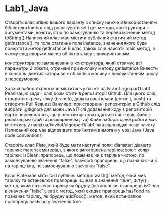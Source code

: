 # Lab1_Java

Створіть клас згідно вашого варіанту з списку нижче З використанням бібліотеки lombok слід реалізувати set і get методи, конструктори з аргументами, конструктор по замочуванню та перевизначений метод toString() Написаний клас має містити публічний статичний метод getInstance(), та поле статичне поле instance, значення якого буде повертати метод getInstance В класі також слід наисати main метод, в якому слід сворити масив об'єктів класу з використанням:

конструктора по замовчуванню
конструктора, який отримує всі параметри
2 обєкти, отримані при виклику методу getInstance
Вивести в консоль ідентифікатори всіх об'єктів з масиву з використанням циклу з передумовою

Задача лабораторної має міститись у пакеті ua.lviv.iot.algo.part1.lab1 Реалізацію задачі слід розмістити в репозиторії Github. Для цього слід створити окрему гілку (branch), додати ваші класи (commit, push) та створити Pull Request Важливо: при створенні репозиторію в Github слід вибрати .gitignore для мови Java Післі додавання коду в репозиторій варто переконатись, що у реопзиторії знаходяться лише ваш файл з реалізацією (файл з розширенням java) Файл лабораторної роботи має міститись у папці ua/lviv/iot/algo/part1/lab1, яка відповідає назві пакету Написаний код має відповідати прийнятим вимогам у мові Java (Java code conventions)

Створіть клас Plate, який буде мати наступні поля: diameter: діаметр тарілки; material: матеріал, з якого виготовлена тарілка; color: колір тарілки; isClean: прапорець, що позначає чи є тарілка чистою, по замовчуванню значення "false". hasFood: прапорець, що позначає чи є на тарілці їжа, по замовчуванню значення "false"

Клас Plate має мати такі публічні методи: wash(): метод, який миє тарілку та встановлює прапорець isClean в значення "true"; dirty(): метод, який позначає тарілку як брудну (встановлює прапорець isClean в значення "false"); eat(): метод, який скидає прапорець hasFood та позначає тарілку, як брудну addFood(): метод, який встановлює прапорець hasFood у значення true
